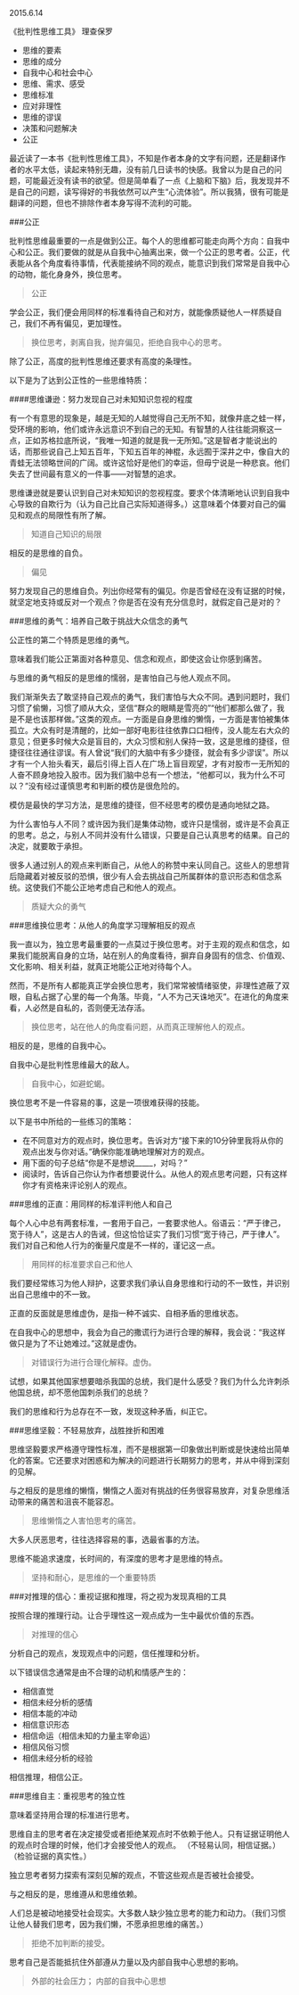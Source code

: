 2015.6.14 

《批判性思维工具》 理查保罗

- 思维的要素
- 思维的成分
- 自我中心和社会中心
- 思维、需求、感受
- 思维标准
- 应对非理性
- 思维的谬误
- 决策和问题解决
- 公正

最近读了一本书《批判性思维工具》，不知是作者本身的文字有问题，还是翻译作者的水平太低，读起来特别无趣，没有前几日读书的快感。我曾以为是自己的问题，可能最近没有读书的欲望。但是简单看了一点《上脑和下脑》后，我发现并不是自己的问题，读写得好的书我依然可以产生“心流体验”。所以我猜，很有可能是翻译的问题，但也不排除作者本身写得不流利的可能。

###公正

批判性思维最重要的一点是做到公正。每个人的思维都可能走向两个方向：自我中心和公正。我们要做的就是从自我中心抽离出来，做一个公正的思考者。公正，代表能从各个角度看待事情，代表能接纳不同的观点，能意识到我们常常是自我中心的动物，能化身身外，换位思考。

> 公正

学会公正，我们便会用同样的标准看待自己和对方，就能像质疑他人一样质疑自己，我们不再有偏见，更加理性。

>换位思考，剥离自我，抛弃偏见，拒绝自我中心的思考。

除了公正，高度的批判性思维还要求有高度的条理性。

以下是为了达到公正性的一些思维特质：

####思维谦逊：努力发现自己对未知知识忽视的程度

有一个有意思的现象是，越是无知的人越觉得自己无所不知，就像井底之蛙一样，受环境的影响，他们或许永远意识不到自己的无知。有智慧的人往往能洞察这一点，正如苏格拉底所说，“我唯一知道的就是我一无所知。”这是智者才能说出的话，而那些说自己上知五百年，下知五百年的神棍，永远囿于深井之中，像自大的青蛙无法领略世间的广阔。或许这恰好是他们的幸运，但毋宁说是一种悲哀。他们失去了世间最有意义的一件事——对智慧的追求。

思维谦逊就是要认识到自己对未知知识的忽视程度。要求个体清晰地认识到自我中心导致的自欺行为（认为自己比自己实际知道得多。）这意味着个体要对自己的偏见和观点的局限性有所了解。

> 知道自己知识的局限

相反的是思维的自负。

>偏见

努力发现自己的思维自负。列出你经常有的偏见。你是否曾经在没有证据的时候，就坚定地支持或反对一个观点？你是否在没有充分信息时，就假定自己是对的？

###思维的勇气：培养自己敢于挑战大众信念的勇气

公正性的第二个特质是思维的勇气。

意味着我们能公正第面对各种意见、信念和观点，即使这会让你感到痛苦。

与思维的勇气相反的是思维的懦弱，是害怕自己与他人观点不同。

我们渐渐失去了敢坚持自己观点的勇气，我们害怕与大众不同。遇到问题时，我们习惯了偷懒，习惯了顺从大众，坚信“群众的眼睛是雪亮的”“他们都那么做了，我是不是也该那样做。”这类的观点。一方面是自身思维的懒惰，一方面是害怕被集体孤立。大众有时是清醒的，比如一部好电影往往依靠口口相传，没人能左右大众的意见；但更多时候大众是盲目的，大众习惯和别人保持一致，这是思维的捷径，但捷径往往通往谬误。有人曾说“我们的大脑中有多少捷径，就会有多少谬误”。所以才有一个人抬头看天，最后引得上百人在广场上盲目观望，才有对股市一无所知的人奋不顾身地投入股市。因为我们脑中总有一个想法，“他都可以，我为什么不可以？”没有经过谨慎思考和判断的模仿是很危险的。

模仿是最快的学习方法，是思维的捷径，但不经思考的模仿是通向地狱之路。

为什么害怕与人不同？或许因为我们是集体动物，或许只是懦弱，或许是不会真正的思考。总之，与别人不同并没有什么错误，只要是自己认真思考的结果。自己的决定，就要敢于承担。

很多人通过别人的观点来判断自己，从他人的称赞中来认同自己。这些人的思想背后隐藏着对被反驳的恐惧，很少有人会去挑战自己所属群体的意识形态和信念系统。这使我们不能公正地考虑自己和他人的观点。

> 质疑大众的勇气

###思维换位思考：从他人的角度学习理解相反的观点

我一直以为，独立思考最重要的一点莫过于换位思考。对于主观的观点和信念，如果我们能脱离自身的立场，站在别人的角度看待，摒弃自身固有的信念、价值观、文化影响、相关利益，就真正地能公正地对待每个人。

然而，不是所有人都能真正学会换位思考，我们常常被情绪驱使，非理性遮蔽了双眼，自私占据了心里的每一个角落。毕竟，“人不为己天诛地灭”。在进化的角度来看，人必然是自私的，否则便无法存活。

>换位思考，站在他人的角度看问题，从而真正理解他人的观点。

相反的是，思维的自我中心。

自我中心是批判性思维最大的敌人。

>自我中心，如避蛇蝎。

换位思考不是一件容易的事，这是一项很难获得的技能。

以下是书中所给的一些练习的策略：

- 在不同意对方的观点时，换位思考。告诉对方“接下来的10分钟里我将从你的观点出发与你对话。”确保你能准确地理解对方的观点。
- 用下面的句子总结“你是不是想说_____，对吗？”
- 阅读时，告诉自己你认为作者想要说什么。从他人的观点思考问题，只有这样你才有资格来评论别人的观点。

###思维的正直：用同样的标准评判他人和自己

每个人心中总有两套标准，一套用于自己，一套要求他人。俗语云：“严于律己，宽于待人”，这是古人的告诫，但这恰恰证实了我们习惯“宽于待己，严于律人”。我们对自己和他人行为的衡量尺度是不一样的，谨记这一点。

>用同样的标准要求自己和他人

我们要经常练习为他人辩护，这要求我们承认自身思维和行动的不一致性，并识别出自己思维中的不一致。

正直的反面就是思维虚伪，是指一种不诚实、自相矛盾的思维状态。

在自我中心的思想中，我会为自己的撒谎行为进行合理的解释，我会说：“我这样做只是为了不让她难过。”这就是虚伪。

> 对错误行为进行合理化解释。虚伪。

试想，如果其他国家想要暗杀我国的总统，我们是什么感受？我们为什么允许刺杀他国总统，却不愿他国刺杀我们的总统？

我们的思维和行为总存在不一致，发现这种矛盾，纠正它。

###思维坚毅：不轻易放弃，战胜挫折和困难

思维坚毅要求严格遵守理性标准，而不是根据第一印象做出判断或是快速给出简单化的答案。它还要求对困惑和为解决的问题进行长期努力的思考，并从中得到深刻的见解。

与之相反的是思维的懒惰，懒惰之人面对有挑战的任务很容易放弃，对复杂思维活动带来的痛苦和沮丧不能容忍。

> 思维懒惰之人害怕思考的痛苦。

大多人厌恶思考，往往选择容易的事，选最省事的方法。

思维不能追求速度，长时间的，有深度的思考才是思维的特点。

>坚持和耐心，是思维的一个重要特质

###对推理的信心：重视证据和推理，将之视为发现真相的工具

按照合理的推理行动。让合乎理性这一观点成为一生中最优价值的东西。

> 对推理的信心

分析自己的观点，发现观点中的问题，信任推理和分析。

以下错误信念通常是由不合理的动机和情感产生的：

- 相信直觉
- 相信未经分析的感情
- 相信本能的冲动
- 相信意识形态
- 相信命运（相信未知的力量主宰命运）
- 相信风俗习惯
- 相信未经分析的经验

相信推理，相信公正。

###思维自主：重视思考的独立性

意味着坚持用合理的标准进行思考。

思维自主的思考者在决定接受或者拒绝某观点时不依赖于他人。只有证据证明他人的观点时合理的时候，他们才会接受他人的观点。
（不轻易认同，相信证据。）（检验证据的真实性。）

独立思考者努力探索有深刻见解的观点，不管这些观点是否被社会接受。

与之相反的是，思维遵从和思维依赖。

人们总是被动地接受社会现实。大多数人缺少独立思考的能力和动力。（我们习惯让他人替我们思考，因为我们懒，不愿承担思维的痛苦。）

>拒绝不加判断的接受。

思考自己是否能抵抗住外部遵从力量以及内部自我中心思想的影响。

> 外部的社会压力；
> 内部的自我中心思想

